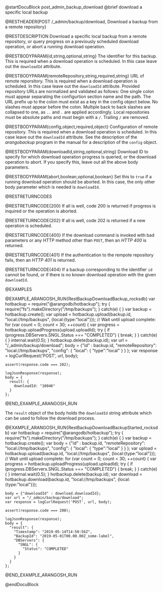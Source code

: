 @startDocuBlock post_admin_backup_download
@brief download a specific local backup

@RESTHEADER{POST /_admin/backup/download, Download a backup from a remote repository}

@RESTDESCRIPTION
Download a specific local backup from a remote repository, or query
progress on a previously scheduled download operation, or abort
a running download operation.

@RESTBODYPARAM{id,string,optional,string}
The identifier for this backup. This is required when a download
operation is scheduled. In this case leave out the `downloadId`
attribute.

@RESTBODYPARAM{remoteRepository,string,required,string}
URL of remote reporsitory. This is required when a download
operation is scheduled. In this case leave out the `downloadId`
attribute. Provided repository URLs are normalized and validated as follows: One single colon must appear separating the configurtion section name and the path. The URL prefix up to the colon must exist as a key in the config object below. No slashes must appear before the colon. Multiple back to back slashes are collapsed to one, as `..` and `.` are applied accordingly. Local repositories must be absolute paths and must begin with a `/`. Trailing `/` are removed.  

@RESTBODYPARAM{config,object,required,object}
Configuration of remote repository. This is required when a download
operation is scheduled. In this case leave out the `downloadId`
attribute. See the description of the _arangobackup_ program in the manual
for a description of the `config` object.

@RESTBODYPARAM{downloadId,string,optional,string}
Download ID to specify for which download operation progress is queried, or
the download operation to abort.
If you specify this, leave out all the above body parameters.

@RESTBODYPARAM{abort,boolean,optional,boolean}
Set this to `true` if a running download operation should be aborted. In
this case, the only other body parameter which is needed is `downloadId`.

@RESTRETURNCODES

@RESTRETURNCODE{200}
If all is well, code 200 is returned if progress is inquired or the
operation is aborted.

@RESTRETURNCODE{202}
If all is well, code 202 is returned if a new operation is scheduled.

@RESTRETURNCODE{400}
If the download command is invoked with bad parameters or any HTTP
method other than `POST`, then an *HTTP 400* is returned.

@RESTRETURNCODE{401}
If the authentication to the rempote repository fails, then an *HTTP
401* is returned.

@RESTRETURNCODE{404}
If a backup corresponding to the identifier `id`  cannot be found, or if
there is no known download operation with the given `downloadId`.

@EXAMPLES

@EXAMPLE_ARANGOSH_RUN{RestBackupDownloadBackup_rocksdb}
    var hotbackup = require("@arangodb/hotbackup");
    try {
      require("fs").makeDirectory("/tmp/backups");
    } catch(e) {
    }
    var backup = hotbackup.create();
    var upload = hotbackup.upload(backup.id, "local://tmp/backups",
                                  {local:{type:"local"}});
    // Wait until upload complete:
    for (var count = 0; count < 30; ++count) {
      var progress = hotbackup.uploadProgress(upload.uploadId);
      try {
        if (progress.DBServers.SNGL.Status === "COMPLETED") {
          break;
        }
      } catch(e) {
      }
      internal.wait(0.5);
    }
    hotbackup.delete(backup.id);
    var url = "/_admin/backup/download";
    body = {"id" : backup.id,
            "remoteRepository": "local://tmp/backups",
            "config": {
              "local": {
                "type":"local"
              }
            }
           };
    var response = logCurlRequest('POST', url, body);

    assert(response.code === 202);

    logJsonResponse(response);
    body = {
      result: {
        downloadId: "10046"
      }
    };
@END_EXAMPLE_ARANGOSH_RUN

The `result` object of the body holds the `downloadId` string attribute which can be used to follow the download process.

@EXAMPLE_ARANGOSH_RUN{RestBackupDownloadBackupStarted_rocksdb}
    var hotbackup = require("@arangodb/hotbackup");
    try {
      require("fs").makeDirectory("/tmp/backups");
    } catch(e) {
    }
    var backup = hotbackup.create();
    var body = {"id" : backup.id,
                "remoteRepository": "local://tmp/backups",
                "config": {
                  "local": {
                    "type":"local"
                  }
                }
               };
    var upload = hotbackup.upload(backup.id, "local://tmp/backups",
                                  {local:{type:"local"}});
    // Wait until upload complete:
    for (var count = 0; count < 30; ++count) {
      var progress = hotbackup.uploadProgress(upload.uploadId);
      try {
        if (progress.DBServers.SNGL.Status === "COMPLETED") {
          break;
        }
      } catch(e) {
      }
      internal.wait(0.5);
    }
    hotbackup.delete(backup.id);
    var download = hotbackup.download(backup.id, "local://tmp/backups",
                                      {local:{type:"local"}});

    body = {"downloadId" : download.downloadId};
    var url = "/_admin/backup/download";
    var response = logCurlRequest('POST', url, body);

    assert(response.code === 200);

    logJsonResponse(response);
    body = {
      "result": {
        "Timestamp": "2019-05-14T14:50:56Z",
        "BackupId": "2019-05-01T00.00.00Z_some-label",
        "DBServers": {
          "SNGL": {
            "Status": "COMPLETED"
          }
        }
      }
    };
@END_EXAMPLE_ARANGOSH_RUN


@endDocuBlock
